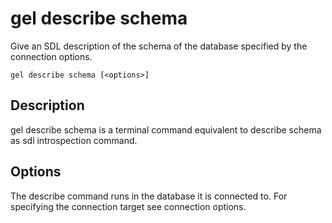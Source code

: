 # gel describe schema

Give an SDL description of the schema of the database specified by the connection options.

```cli-synopsis
gel describe schema [<options>]
```

## Description

gel describe schema is a terminal command equivalent to describe schema as sdl introspection command.

## Options

The describe command runs in the database it is connected to. For specifying the connection target see connection options.

